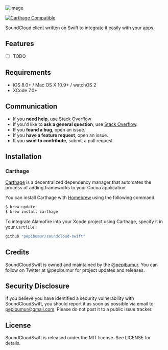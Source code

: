 ![image](https://github.com/pepibumur/SoundCloud-Swift/blob/master/Assets/header.png?raw=true)

[![Carthage Compatible](https://img.shields.io/badge/Carthage-compatible-4BC51D.svg?style=flat)](https://github.com/Carthage/Carthage)

SoundCloud client written on Swift to integrate it easily with your apps.

## Features
- [ ] TODO

## Requirements

- iOS 8.0+ / Mac OS X 10.9+ / watchOS 2
- XCode 7.0+

## Communication
- If you **need help**, use [Stack Overflow](http://stackoverflow.com/questions/tagged/soundcloudswift)
- If you'd like to **ask a general question**, use [Stack Overflow](http://stackoverflow.com/questions/tagged/soundcloudswift).
- If you **found a bug**, open an issue.
- If you **have a feature request**, open an issue.
- If you **want to contribute**, submit a pull request.

## Installation
### Carthage

[Carthage](https://github.com/Carthage/Carthage) is a decentralized dependency manager that automates the process of adding frameworks to your Cocoa application.

You can install Carthage with [Homebrew](http://brew.sh/) using the following command:

```bash
$ brew update
$ brew install carthage
```

To integrate Alamofire into your Xcode project using Carthage, specify it in your `Cartfile`:

```ruby
github "pepibumur/soundcloud-swift"
```

## Credits

SoundCloudSwift is owned and maintained by the [@pepibumur](https://github.com/pepibumur). You can follow on Twitter at @pepibumur for project updates and releases.

## Security Disclosure

If you believe you have identified a security vulnerability with SoundCloudSwift, you should report it as soon as possible via email to pepibumur@gmail.com. Please do not post it to a public issue tracker.

## License

SoundCloudSwift is released under the MIT license. See LICENSE for details.
